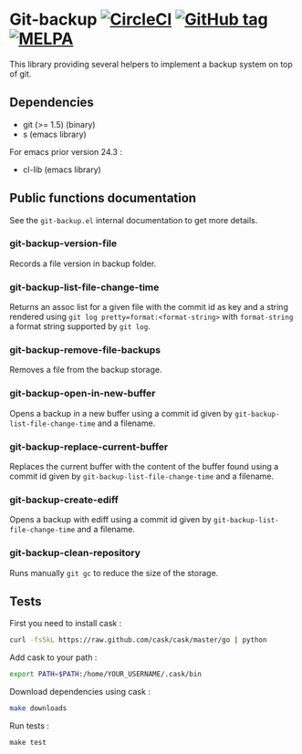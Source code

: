 # Git-backup [![CircleCI](https://circleci.com/gh/antham/git-backup.svg?style=svg)](https://circleci.com/gh/antham/git-backup) [![GitHub tag](https://img.shields.io/github/tag/antham/git-backup.svg)]() [![MELPA](http://melpa.org/packages/git-backup-badge.svg)](http://melpa.org/#/git-backup)

This library providing several helpers to implement a backup system on top of git.

## Dependencies

- git (>= 1.5) (binary)
- s (emacs library)

For emacs prior version 24.3 :

- cl-lib (emacs library)

## Public functions documentation

See the `git-backup.el` internal documentation to get more details.

### git-backup-version-file

Records a file version in backup folder.

### git-backup-list-file-change-time

Returns an assoc list for a given file with the commit id as key and a string rendered using `git log pretty=format:<format-string>` with `format-string` a format string supported by `git log`.

### git-backup-remove-file-backups

Removes a file from the backup storage.

### git-backup-open-in-new-buffer

Opens a backup in a new buffer using a commit id given by `git-backup-list-file-change-time` and a filename.

### git-backup-replace-current-buffer

Replaces the current buffer with the content of the buffer found using a commit id given by `git-backup-list-file-change-time` and a filename.

### git-backup-create-ediff

Opens a backup with ediff using a commit id given by `git-backup-list-file-change-time` and a filename.

### git-backup-clean-repository

Runs manually `git gc` to reduce the size of the storage.

## Tests

First you need to install cask :

```bash
curl -fsSkL https://raw.github.com/cask/cask/master/go | python
```

Add cask to your path :

```bash
export PATH=$PATH:/home/YOUR_USERNAME/.cask/bin
```

Download dependencies using cask :

```bash
make downloads
```

Run tests :

```
make test
```

